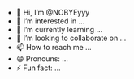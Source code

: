 - 👋 Hi, I’m @NOBYEyyy
- 👀 I’m interested in ...
- 🌱 I’m currently learning ...
- 💞️ I’m looking to collaborate on ...
- 📫 How to reach me ...
- 😄 Pronouns: ...
- ⚡ Fun fact: ...

<!---
NOBYEyyy/NOBYEyyy is a ✨ special ✨ repository because its `README.md` (this file) appears on your GitHub profile.
You can click the Preview link to take a look at your changes.
--->
